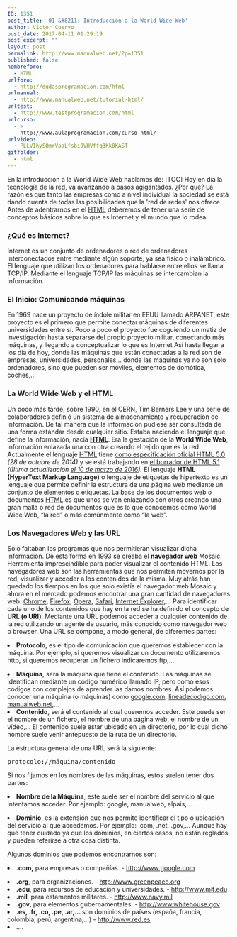 ```yaml
---
ID: 1351
post_title: '01 &#8211; Introducción a la World Wide Web'
author: Víctor Cuervo
post_date: 2017-04-11 01:29:19
post_excerpt: ""
layout: post
permalink: http://www.manualweb.net/?p=1351
published: false
nombreforo:
  - HTML
urlforo:
  - http://dudasprogramacion.com/html
urlmanual:
  - http://www.manualweb.net/tutorial-html/
urltest:
  - http://www.testprogramacion.com/html
urlcurso:
  - >
    http://www.aulaprogramacion.com/curso-html/
urlvideo:
  - PLLVIhySQmrVaaLfsbi9VHVffq3Kk8KAST
gitfolder:
  - html
---
```

En la introducción a la World Wide Web hablamos de: [TOC] <span style="font-weight: 400">Hoy en día la tecnología de la red, va avanzando a pasos agigantados. ¿Por qué? La razón es que tanto las empresas como a nivel individual la sociedad se está dando cuenta de todas las posibilidades que la 'red de redes' nos ofrece.</span> <span style="font-weight: 400">Antes de adentrarnos en el </span>[<span style="font-weight: 400">HTML</span>][1]<span style="font-weight: 400"> deberemos de tener una serie de conceptos básicos sobre lo que es Internet y el mundo que lo rodea.</span>

### ¿Qué es Internet?

Internet es un conjunto de ordenadores o red de ordenadores interconectados entre mediante algún soporte, ya sea físico o inalámbrico. El lenguaje que utilizan los ordenadores para hablarse entre ellos se llama TCP/IP. Mediante el lenguaje TCP/IP las máquinas se intercambian la información.

### El Inicio: Comunicando máquinas

En 1969 nace un proyecto de índole militar en EEUU llamado ARPANET, este proyecto es el primero que permite conectar máquinas de diferentes universidades entre sí. Poco a poco el proyecto fue coguiendo un matiz de investigación hasta separarse del propio proyecto militar, conectando más máquinas, y llegando a conceptualizar lo que es Internet Así hasta llegar a los día de hoy, donde las máquinas que están conectadas a la red son de empresas, universidades, personales,.. dónde las máquinas ya no son solo ordenadores, sino que pueden ser móviles, elementos de domótica, coches,...

### La World Wide Web y el HTML

<span style="font-weight: 400">Un poco más tarde, sobre 1990, en el CERN, Tim Berners Lee y una serie de colaboradores definió un sistema de almacenamiento y recuperación de información. De tal manera que la información pudiese ser consultada de una forma estándar desde cualquier sitio.</span> <span style="font-weight: 400">Estaba naciendo el lenguaje que define la información, nacía </span>[**HTML**][1]<span style="font-weight: 400">. Era la gestación de la </span>**World Wide Web**<span style="font-weight: 400">, información enlazada una con otra creando el tejido que es la red.</span> <span style="font-weight: 400">Actualmente el lenguaje </span>[<span style="font-weight: 400">HTML</span>][1]<span style="font-weight: 400"> tiene </span>[<span style="font-weight: 400">como especificación oficial HTML 5.0</span>][2] *<span style="font-weight: 400">(28 de octubre de 2014) </span>*<span style="font-weight: 400">y se está trabajando en </span>[<span style="font-weight: 400">el borrador de HTML 5.1</span>][3] *<span style="font-weight: 400">(última actualización </span>*[*<span style="font-weight: 400">el 10 de marzo de 2016</span>*][4]*<span style="font-weight: 400">).</span>* <span style="font-weight: 400">El lenguaje </span>**HTML (HyperText Markup Language)**<span style="font-weight: 400"> o lenguaje de etiquetas de hipertexto es un lenguaje que permite definir la estructura de una página web mediante un conjunto de elementos o etiquetas.</span> <span style="font-weight: 400">La base de los documentos web o documentos </span>[<span style="font-weight: 400">HTML</span>][1]<span style="font-weight: 400"> es que unos se van enlazando con otros creando una gran malla o red de documentos que es lo que conocemos como World Wide Web, “la red” o más comúnmente como “la web”.</span>

### Los Navegadores Web y las URL

<span style="font-weight: 400">Solo faltaban los programas que nos permitieran visualizar dicha información. De esta forma en 1993 se creaba el </span>**navegador web**<span style="font-weight: 400"> Mosaic. Herramienta imprescindible para poder visualizar el contenido HTML.</span> <span style="font-weight: 400">Los navegadores web son las herramientas que nos permiten movernos por la red, visualizar y acceder a los contenidos de la misma. Muy atrás han quedado los tiempos en los que solo existía el navegador web Mosaic y ahora en el mercado podemos encontrar una gran cantidad de navegadores web: </span>[<span style="font-weight: 400">Chrome</span>][5]<span style="font-weight: 400">, </span>[<span style="font-weight: 400">Firefox</span>][6]<span style="font-weight: 400">, </span>[<span style="font-weight: 400">Opera</span>][7]<span style="font-weight: 400">, </span>[<span style="font-weight: 400">Safari</span>][8]<span style="font-weight: 400">, </span>[<span style="font-weight: 400">Internet Explorer</span>][9]<span style="font-weight: 400">,...</span> <span style="font-weight: 400">Para identificar cada uno de los contenidos que hay en la red se ha definido el concepto de </span>**URL (o URI)**<span style="font-weight: 400">. Mediante una URL podemos acceder a cualquier contenido de la red utilizando un agente de usuario, más conocido como navegador web o browser.</span> <span style="font-weight: 400">Una URL se compone, a modo general, de diferentes partes:</span> <li style="font-weight: 400">
  <b>Protocolo</b><span style="font-weight: 400">, es el tipo de comunicación que queremos establecer con la máquina. Por ejemplo, si queremos visualizar un documento utilizaremos http, si queremos recuperar un fichero indicaremos ftp,...</span>
</li>
<li style="font-weight: 400">
  <b>Máquina</b><span style="font-weight: 400">, será la máquina que tiene el contenido. Las máquinas se identifican mediante un código numérico llamado IP, pero como esos códigos con complejos de aprender las damos nombres. Así podemos conocer una máquina (o máquinas) como </span><a href="http://www.google.com"><span style="font-weight: 400">google.com</span></a><span style="font-weight: 400">, </span><a href="http://lineadecodigo.com"><span style="font-weight: 400">lineadecodigo.com</span></a><span style="font-weight: 400">, </span><a href="http://www.manualweb.net"><span style="font-weight: 400">manualweb.net</span></a><span style="font-weight: 400">,...</span>
</li>
<li style="font-weight: 400">
  <b>Contenido</b><span style="font-weight: 400">, será el contenido al cual queremos acceder. Este puede ser el nombre de un fichero, el nombre de una página web, el nombre de un vídeo,... El contenido suele estar ubicado en un directorio, por lo cual dicho nombre suele venir antepuesto de la ruta de un directorio.</span>
</li>

<span style="font-weight: 400">La estructura general de una URL será la siguiente:</span>

<pre>protocolo://máquina/contenido</pre>

<span style="font-weight: 400">Si nos fijamos en los nombres de las máquinas, estos suelen tener dos partes:</span> <li style="font-weight: 400">
  <b>Nombre de la Máquina</b><span style="font-weight: 400">, este suele ser el nombre del servicio al que intentamos acceder. Por ejemplo: google, manualweb, elpais,...</span>
</li>
<li style="font-weight: 400">
  <b>Dominio</b><span style="font-weight: 400">, es la extensión que nos permite identificar el tipo o ubicación del servicio al que accedemos. Por ejemplo: .com, .net, .gov,... Aunque hay que tener cuidado ya que los dominios, en ciertos casos, no están reglados y pueden referirse a otra cosa distinta.</span>
</li>

<span style="font-weight: 400">Algunos dominios que podemos encontrarnos son:</span> <li style="font-weight: 400">
  <b>.com,</b><span style="font-weight: 400"> para empresas o compañías. - </span><a href="http://www.google.com"><span style="font-weight: 400">http://www.google.com</span></a>
</li>
<li style="font-weight: 400">
  <b>.org</b><span style="font-weight: 400">, para organizaciones. - </span><a href="http://www.greenpeace.org"><span style="font-weight: 400">http://www.greenpeace.org</span></a>
</li>
<li style="font-weight: 400">
  <b>.edu</b><span style="font-weight: 400">, para recursos de educación y universidades. - </span><a href="http://www.mit.edu"><span style="font-weight: 400">http://www.mit.edu</span></a>
</li>
<li style="font-weight: 400">
  <b>.mil</b><span style="font-weight: 400">, para estamentos militares. - </span><a href="http://www.navy.mil"><span style="font-weight: 400">http://www.navy.mil</span></a>
</li>
<li style="font-weight: 400">
  <b>.gov,</b><span style="font-weight: 400"> para elementos gubernamentales. - </span><a href="http://www.whitehouse.gov"><span style="font-weight: 400">http://www.whitehouse.gov</span></a>
</li>
<li style="font-weight: 400">
  <b>.es, .fr, .co, .pe, .ar,... </b><span style="font-weight: 400">son dominios de países (españa, francia, colombia, perú, argentina,...) - </span><a href="http://www.red.es"><span style="font-weight: 400">http://www.red.es</span></a>
</li>
<li style="font-weight: 400">
  <span style="font-weight: 400">….</span>
</li>

 [1]: http://www.manualweb.net/tutorial-html/
 [2]: http://www.w3.org/TR/2014/REC-html5-20141028/
 [3]: https://www.w3.org/TR/2016/WD-html51-20160310/
 [4]: https://www.w3.org/blog/news/archives/5313
 [5]: http://www.ayudaenlaweb.com/navegadores/que-es-google-chrome/
 [6]: http://www.ayudaenlaweb.com/navegadores/que-es-firefox/
 [7]: http://www.ayudaenlaweb.com/navegadores/que-es-opera/
 [8]: http://www.ayudaenlaweb.com/navegadores/que-es-safari/
 [9]: http://www.ayudaenlaweb.com/navegadores/que-es-internet-explorer/